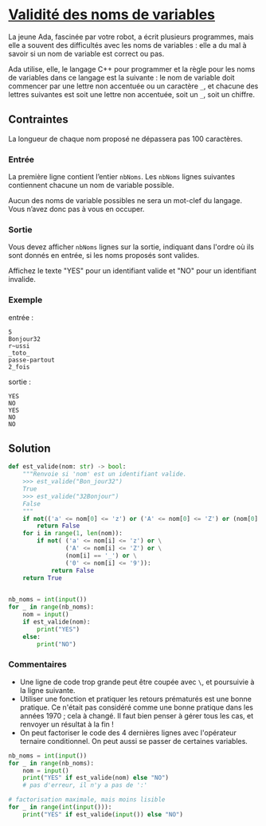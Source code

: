 # [Validité des noms de variables](http://www.france-ioi.org/algo/task.php?idChapter=566&idTask=458)

La jeune Ada, fascinée par votre robot, a écrit plusieurs programmes, mais elle a souvent des difficultés avec les noms de variables : elle a du mal à savoir si un nom de variable est correct ou pas.

Ada utilise, elle, le langage C++ pour programmer et la règle pour les noms de variables dans ce langage est la suivante : le nom de variable doit commencer par une lettre non accentuée ou un caractère `_`, et chacune des lettres suivantes est soit une lettre non accentuée, soit un `_`, soit un chiffre.

## Contraintes

La longueur de chaque nom proposé ne dépassera pas 100 caractères.

### Entrée

La première ligne contient l’entier `nbNoms`. Les `nbNoms` lignes suivantes contiennent chacune un nom de variable possible.

Aucun des noms de variable possibles ne sera un mot-clef du langage. Vous n’avez donc pas à vous en occuper.

### Sortie

Vous devez afficher `nbNoms` lignes sur la sortie, indiquant dans l'ordre où ils sont donnés en entrée, si les noms proposés sont valides.

Affichez le texte "YES" pour un identifiant valide et "NO" pour un identifiant invalide.

### Exemple

entrée :

    5
    Bonjour32
    r~ussi
    _toto_
    passe-partout
    2_fois

sortie :

    YES
    NO
    YES
    NO
    NO

## Solution

```python
def est_valide(nom: str) -> bool:
    """Renvoie si 'nom' est un identifiant valide.
    >>> est_valide("Bon_jour32")
    True
    >>> est_valide("32Bonjour")
    False
    """
    if not(('a' <= nom[0] <= 'z') or ('A' <= nom[0] <= 'Z') or (nom[0] == '_')):
        return False
    for i in range(1, len(nom)):
        if not( ('a' <= nom[i] <= 'z') or \
                ('A' <= nom[i] <= 'Z') or \
                (nom[i] == '_') or \
                ('0' <= nom[i] <= '9')):
            return False
    return True
    

nb_noms = int(input())
for _ in range(nb_noms):
    nom = input()
    if est_valide(nom):
        print("YES")
    else:
        print("NO")
```

### Commentaires

* Une ligne de code trop grande peut être coupée avec `\`, et poursuivie à la ligne suivante.
* Utiliser une fonction et pratiquer les retours prématurés est une bonne pratique. Ce n'était pas considéré comme une bonne pratique dans les années 1970 ; cela à changé. Il faut bien penser à gérer tous les cas, et renvoyer un résultat à la fin !
* On peut factoriser le code des 4 dernières lignes avec l'opérateur ternaire conditionnel. On peut aussi se passer de certaines variables.

```python
nb_noms = int(input())
for _ in range(nb_noms):
    nom = input()
    print("YES" if est_valide(nom) else "NO")
    # pas d'erreur, il n'y a pas de ':'
```

```python
# factorisation maximale, mais moins lisible
for _ in range(int(input())):
    print("YES" if est_valide(input()) else "NO")
```